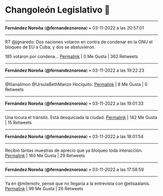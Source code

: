 # Changoleón Legislativo 🙈
*****
**Fernández Noroña** (**@fernandeznorona**) • 03-11-2022 a las 20:57:01
*****
RT @jgnaredo: Dos naciones votaron en contra de condenar en la ONU el bloqueo de EU a Cuba; y dos se abstuvieron. 


185 votaron por condena…
[Permalink](https://twitter.com/fernandeznorona/status/1588394863435087872) | 0 Me Gusta | 362 Retweets
*****
**Fernández Noroña** (**@fernandeznorona**) • 03-11-2022 a las 19:22:23
*****
@Ilianalimon @UrsulaBethManzo Hociquito.
[Permalink](https://twitter.com/fernandeznorona/status/1588371048869007361) | 8 Me Gusta | 0 Retweets
*****
**Fernández Noroña** (**@fernandeznorona**) • 03-11-2022 a las 19:01:33
*****
Una locura el tránsito. Está desquiciada la ciudad.
[Permalink](https://twitter.com/fernandeznorona/status/1588365805476978688) | 142 Me Gusta | 15 Retweets
*****
**Fernández Noroña** (**@fernandeznorona**) • 03-11-2022 a las 18:01:54
*****
Recibió tantas muestras de aprecio que ya bloqueó toda interacción.
[Permalink](https://twitter.com/fernandeznorona/status/1588350797242601472) | 160 Me Gusta | 29 Retweets
*****
**Fernández Noroña** (**@fernandeznorona**) • 03-11-2022 a las 17:58:59
*****
Ya en @mileniotv, pensé que no llegaría a la entrevista con @elisaalanis.
[Permalink](https://twitter.com/fernandeznorona/status/1588350059846205440) | 99 Me Gusta | 26 Retweets